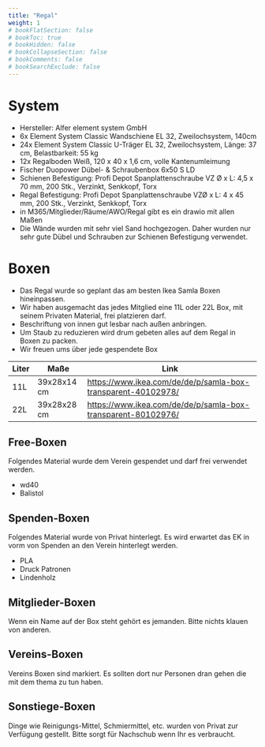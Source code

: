 ```yaml
---
title: "Regal"
weight: 1
# bookFlatSection: false
# bookToc: true
# bookHidden: false
# bookCollapseSection: false
# bookComments: false
# bookSearchExclude: false
---
```


# System

- Hersteller: Alfer element system GmbH
- 6x Element System Classic Wandschiene EL 32, Zweilochsystem, 140cm
- 24x Element System Classic U-Träger EL 32, Zweilochsystem, Länge: 37 cm, Belastbarkeit: 55 kg
- 12x Regalboden Weiß, 120 x 40 x 1,6 cm, volle Kantenumleimung
- Fischer Duopower Dübel- & Schraubenbox 6x50 S LD
- Schienen Befestigung: Profi Depot Spanplattenschraube VZ Ø x L: 4,5 x 70 mm, 200 Stk., Verzinkt, Senkkopf, Torx
- Regal Befestigung: Profi Depot Spanplattenschraube VZØ x L: 4 x 45 mm, 200 Stk., Verzinkt, Senkkopf, Torx
- in M365/Mitglieder/Räume/AWO/Regal gibt es ein drawio mit allen Maßen
- Die Wände wurden mit sehr viel Sand hochgezogen. Daher wurden nur sehr gute Dübel und Schrauben zur Schienen Befestigung verwendet.

# Boxen

- Das Regal wurde so geplant das am besten Ikea Samla Boxen hineinpassen.
- Wir haben ausgemacht das jedes Mitglied eine 11L oder 22L Box, mit seinem Privaten Material, frei platzieren darf.
- Beschriftung von innen gut lesbar nach außen anbringen.
- Um Staub zu reduzieren wird drum gebeten alles auf dem Regal in Boxen zu packen.
- Wir freuen ums über jede gespendete Box

|Liter|Maße|Link|
|--|--|--|
|11L | 39x28x14 cm | https://www.ikea.com/de/de/p/samla-box-transparent-40102978/ |
|22L | 39x28x28 cm | https://www.ikea.com/de/de/p/samla-box-transparent-80102976/ |

## Free-Boxen

Folgendes Material wurde dem Verein gespendet und darf frei verwendet werden.

- wd40
- Balistol

## Spenden-Boxen

Folgendes Material wurde von Privat hinterlegt. Es wird erwartet das EK in vorm von Spenden an den Verein hinterlegt werden.

- PLA
- Druck Patronen
- Lindenholz

## Mitglieder-Boxen

Wenn ein Name auf der Box steht gehört es jemanden. Bitte nichts klauen von anderen.

## Vereins-Boxen

Vereins Boxen sind markiert. Es sollten dort nur Personen dran gehen die mit dem thema zu tun haben.

## Sonstiege-Boxen

Dinge wie Reinigungs-Mittel, Schmiermittel, etc. wurden von Privat zur Verfügung gestellt. Bitte sorgt für Nachschub wenn Ihr es verbraucht.
